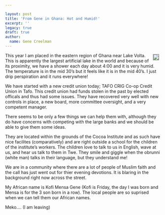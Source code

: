 ```yaml
---

layout: post
title: 'From Gene in Ghana: Hot and Humid!'
excerpt: ''
legacy: true
draft: true
author:
  name: Gene Creelman
---
```


<p><a href="http://www.flickr.com/photos/21725989@N00/"><img src="http://farm1.static.flickr.com/179/383876599_0055c092fb_m.jpg" style="float:right; border: 2px solid #999999; margin: 4px;" /></a>This year I am placed in the eastern region of Ghana near Lake Volta. This is apparently the largest artificial lake in the world and because of its proximity, we have a shower each day about 4:00 and it is very humid. The temperature is in the mid 30&#8217;s but it feels like it is in the mid 40&#8217;s.
I just drip perspiration and it runs everywhere!</p>
<p>We have started with a new credit union today; <span class="caps">TAFO CRIG</span> Co-op Credit Union in Tafo. This credit union had funds stolen in the past by elected officals and thus had some issues. They have recovered very well with new controls in place, a new board, more committee oversight, and a very competent manager.</p>
<p>There seems to be only a few things we can help them with, although they do have concerns with competing with the large banks and we should be able to give them some ideas.</p>
<p>They are located within the grounds of the Cocoa Institute and as such have nice facilites (comparatively) and are right outside a school for the children of the institute&#8217;s workers. The children love to talk to us in English, wave at us, and hear us talk to them in Twe.   They smile and giggle when the obrunni (white man) talks in their language, but they understand me!</p>
<p>We are in a community where there are a lot of people of Muslim faith and the call has just went out for thier evening devotions. It is blaring in the background right now across the street.</p>
<p>My African name is Kofi Mensa Gene (Kofi is Friday, the day I was born and Mensa is for the 3 son born in a row). The local people are so suprised when we can tell them our African names.</p>
<p>Meko&#8230;.
(I am leaving)</p>
